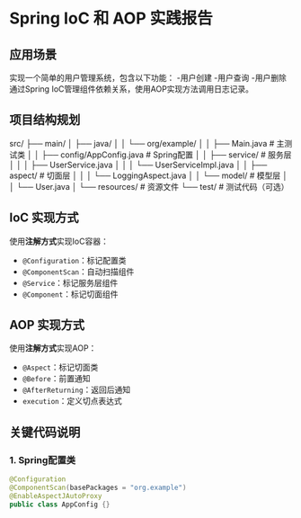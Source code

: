# Spring IoC 和 AOP 实践报告

## 应用场景
实现一个简单的用户管理系统，包含以下功能：
-用户创建
-用户查询
-用户删除
通过Spring IoC管理组件依赖关系，使用AOP实现方法调用日志记录。

## 项目结构规划

src/
├── main/
│   ├── java/
│   │   └── org/example/
│   │       ├── Main.java              # 主测试类
│   │       ├── config/AppConfig.java  # Spring配置
│   │       ├── service/               # 服务层
│   │       │   ├── UserService.java
│   │       │   └── UserServiceImpl.java
│   │       ├── aspect/                # 切面层
│   │       │   └── LoggingAspect.java
│   │       └── model/                 # 模型层
│   │           └── User.java
│   └── resources/                     # 资源文件
└── test/                              # 测试代码（可选）

## IoC 实现方式
使用**注解方式**实现IoC容器：
- `@Configuration`：标记配置类
- `@ComponentScan`：自动扫描组件
- `@Service`：标记服务层组件
- `@Component`：标记切面组件

## AOP 实现方式
使用**注解方式**实现AOP：
- `@Aspect`：标记切面类
- `@Before`：前置通知
- `@AfterReturning`：返回后通知
- `execution`：定义切点表达式

## 关键代码说明

### 1. Spring配置类
```java
@Configuration
@ComponentScan(basePackages = "org.example")
@EnableAspectJAutoProxy
public class AppConfig {}

